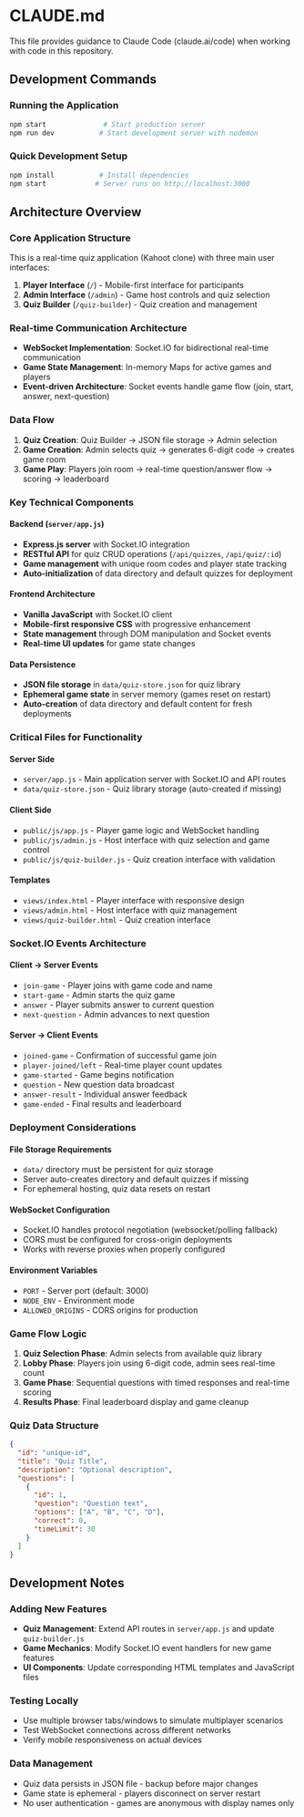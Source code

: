 # CLAUDE.md

This file provides guidance to Claude Code (claude.ai/code) when working with code in this repository.

## Development Commands

### Running the Application
```bash
npm start              # Start production server
npm run dev           # Start development server with nodemon
```

### Quick Development Setup
```bash
npm install           # Install dependencies
npm start            # Server runs on http://localhost:3000
```

## Architecture Overview

### Core Application Structure
This is a real-time quiz application (Kahoot clone) with three main user interfaces:

1. **Player Interface** (`/`) - Mobile-first interface for participants
2. **Admin Interface** (`/admin`) - Game host controls and quiz selection
3. **Quiz Builder** (`/quiz-builder`) - Quiz creation and management

### Real-time Communication Architecture
- **WebSocket Implementation**: Socket.IO for bidirectional real-time communication
- **Game State Management**: In-memory Maps for active games and players
- **Event-driven Architecture**: Socket events handle game flow (join, start, answer, next-question)

### Data Flow
1. **Quiz Creation**: Quiz Builder → JSON file storage → Admin selection
2. **Game Creation**: Admin selects quiz → generates 6-digit code → creates game room
3. **Game Play**: Players join room → real-time question/answer flow → scoring → leaderboard

### Key Technical Components

#### Backend (`server/app.js`)
- **Express.js server** with Socket.IO integration
- **RESTful API** for quiz CRUD operations (`/api/quizzes`, `/api/quiz/:id`)
- **Game management** with unique room codes and player state tracking
- **Auto-initialization** of data directory and default quizzes for deployment

#### Frontend Architecture
- **Vanilla JavaScript** with Socket.IO client
- **Mobile-first responsive CSS** with progressive enhancement
- **State management** through DOM manipulation and Socket events
- **Real-time UI updates** for game state changes

#### Data Persistence
- **JSON file storage** in `data/quiz-store.json` for quiz library
- **Ephemeral game state** in server memory (games reset on restart)
- **Auto-creation** of data directory and default content for fresh deployments

### Critical Files for Functionality

#### Server Side
- `server/app.js` - Main application server with Socket.IO and API routes
- `data/quiz-store.json` - Quiz library storage (auto-created if missing)

#### Client Side
- `public/js/app.js` - Player game logic and WebSocket handling
- `public/js/admin.js` - Host interface with quiz selection and game control
- `public/js/quiz-builder.js` - Quiz creation interface with validation

#### Templates
- `views/index.html` - Player interface with responsive design
- `views/admin.html` - Host interface with quiz management
- `views/quiz-builder.html` - Quiz creation interface

### Socket.IO Events Architecture

#### Client → Server Events
- `join-game` - Player joins with game code and name
- `start-game` - Admin starts the quiz game
- `answer` - Player submits answer to current question
- `next-question` - Admin advances to next question

#### Server → Client Events
- `joined-game` - Confirmation of successful game join
- `player-joined/left` - Real-time player count updates
- `game-started` - Game begins notification
- `question` - New question data broadcast
- `answer-result` - Individual answer feedback
- `game-ended` - Final results and leaderboard

### Deployment Considerations

#### File Storage Requirements
- `data/` directory must be persistent for quiz storage
- Server auto-creates directory and default quizzes if missing
- For ephemeral hosting, quiz data resets on restart

#### WebSocket Configuration
- Socket.IO handles protocol negotiation (websocket/polling fallback)
- CORS must be configured for cross-origin deployments
- Works with reverse proxies when properly configured

#### Environment Variables
- `PORT` - Server port (default: 3000)
- `NODE_ENV` - Environment mode
- `ALLOWED_ORIGINS` - CORS origins for production

### Game Flow Logic
1. **Quiz Selection Phase**: Admin selects from available quiz library
2. **Lobby Phase**: Players join using 6-digit code, admin sees real-time count
3. **Game Phase**: Sequential questions with timed responses and real-time scoring
4. **Results Phase**: Final leaderboard display and game cleanup

### Quiz Data Structure
```json
{
  "id": "unique-id",
  "title": "Quiz Title",
  "description": "Optional description",
  "questions": [
    {
      "id": 1,
      "question": "Question text",
      "options": ["A", "B", "C", "D"],
      "correct": 0,
      "timeLimit": 30
    }
  ]
}
```

## Development Notes

### Adding New Features
- **Quiz Management**: Extend API routes in `server/app.js` and update `quiz-builder.js`
- **Game Mechanics**: Modify Socket.IO event handlers for new game features
- **UI Components**: Update corresponding HTML templates and JavaScript files

### Testing Locally
- Use multiple browser tabs/windows to simulate multiplayer scenarios
- Test WebSocket connections across different networks
- Verify mobile responsiveness on actual devices

### Data Management
- Quiz data persists in JSON file - backup before major changes
- Game state is ephemeral - players disconnect on server restart
- No user authentication - games are anonymous with display names only